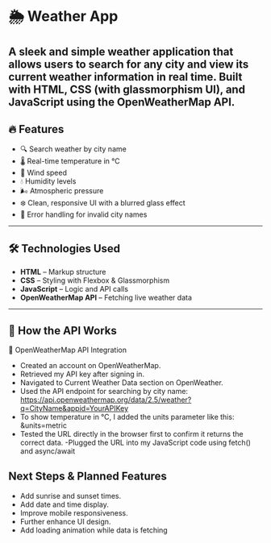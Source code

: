 # 🌦️ Weather App

A sleek and simple weather application that allows users to search for any city and view its current weather information in real time. Built with HTML, CSS (with glassmorphism UI), and JavaScript using the OpenWeatherMap API.
---
## 🔥 Features
- 🔍 Search weather by city name
- 🌡️ Real-time temperature in °C
- 💨 Wind speed
- 💧 Humidity levels
- 🌬️ Atmospheric pressure
- ❄️ Clean, responsive UI with a blurred glass effect
- 🧠 Error handling for invalid city names
---
## 🛠️ Technologies Used
- **HTML** – Markup structure
- **CSS** – Styling with Flexbox & Glassmorphism
- **JavaScript** – Logic and API calls
- **OpenWeatherMap API** – Fetching live weather data
---
## 📡 How the API Works
📡 OpenWeatherMap API Integration
- Created an account on OpenWeatherMap.
- Retrieved my API key after signing in.
- Navigated to Current Weather Data section on OpenWeather.
- Used the API endpoint for searching by city name:
    https://api.openweathermap.org/data/2.5/weather?q=CityName&appid=YourAPIKey
- To show temperature in °C, I added the units parameter like this:
    &units=metric
- Tested the URL directly in the browser first to confirm it returns the correct data.
-Plugged the URL into my JavaScript code using fetch() and async/await

## Next Steps & Planned Features
- Add sunrise and sunset times.
- Add date and time display.
- Improve mobile responsiveness.
- Further enhance UI design.
- Add loading animation while data is fetching
